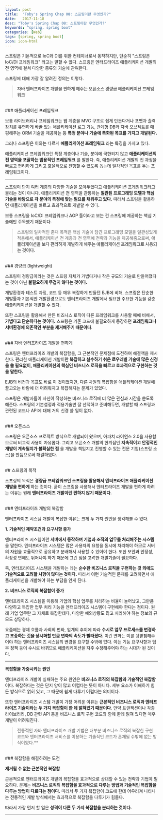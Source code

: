 ```yaml
---
layout: post
title:  "Toby's Spring Chap 08: 스프링이란 무엇인가?"
date:   2017-11-18
desc: "Toby's Spring Chap 08: 스프링이란 무엇인가?"
keywords: "spring, spring boot"
categories: [Web]
tags: [spring, spring boot]
icon: icon-html
---
```


스프링은 기본적으로 IoC와 DI를 위한 컨테이너로서 동작하지만, 단순히 "스프링은 IoC/DI 프레임워크" 라고는 말할 수 없다. 스프링은 엔터프라이즈 애플리케이션 개발의 전 영역에 걸쳐 다양한 종류의 기술에 관여한다.

스프링에 대해 가장 잘 알려진 정의는 이렇다.

> **자바 엔터프라이즈 개발을 편하게 해주는 오픈소스 경량급 애플리케이션 프레임워크**

<br>
### 애플리케이션 프레임워크

보통 라이브러리나 프레임워크는 웹 계층을 MVC 구조로 쉽게 만든다거나 포맷과 출력장치를 유연하게 바꿀 있는 애플리케이션 로그 기능, 관계형 DB와 자바 오브젝트를 매핑해주는 ORM 기술을 제공하는 등  **특정 분야나 기술에 특화된 목표를 가지고 개발된다.** 

그러나 스프링은 이와는 다르게 **애플리케이션 프레임워크** 라는 특징을 가지고 있다.

애플리케이션 프레임워크란 특정 계층이나 기술, 분야에 국한되지 않고 **애플리케이션의 전 영역을 포괄하는 범용적인 프레임워크** 를 말한다. 즉, 애플리케이션 개발의 전 과정을 빠르고 편리하게 그리고 효율적으로 진행할 수 있도록 돕는데 일차적인 목표를 두는 프레임워크이다.

---

스프링이 단지 여러 계층의 다양한 기술을 모아두었다고 애플리케이션 프레임워크라고 불리는 것이 아니다. 애플리케이션 전 영역을 관통하는 **일관된 프로그래밍 모델과 핵심 기술을 바탕으로 각 분야의 특정에 맞는 필요를 채워주고 있다.** 따라서 스프링을 활용하면 애플리케이션을 빠르고 효과적으로 개발할 수 있다.

보통 스프링을 IoC/DI 프레임워크나 AOP 툴이라고 보는 건 스프링에 제공하는 핵심 기술에만 주목했기 때문이다.

> 스프링의 일차적인 존재 목적은 핵심 기술에 담긴 프로그래밍 모델을 일관성있게 적용해서, 애플리케이션 전 계층과 전 영역에 전략과 기능을 제공해줌으로써, **애플리케이션을 보다 편리하게 개발하게 해주는 애플리케이션 프레임워크로 사용되는 것이다.**

<br>
### 경량급 (lightweight)

스프링이 경량급이라는 것은 스프링 자체가 가볍다거나 작은 규모의 기술로 만들어졌다는 것이 아닌 **불필요하게 무겁지 않다는 것이다.**

개발환경과 테스트 과정, 코드 등 매우 복잡하게 만들던 EJB에 비해, 스프링은 단순한 개발툴과 기본적인 개발환경으로도 엔터프라이즈 개발에서 필요한 주요한 기능을 갖춘 애플리케이션을 개발할 수 있다.

또한 스프링을 활용해서 만든 비즈니스 로직이 다른 프레임워크를 사용할 때에 비해서, **가볍다고 단순하다는 것이다.** 스프링은 기존 코드에 불필요하게 등장하던 **프레임워크나 서버환경에 의존적인 부분을 제거해주기 때문이다.**

<br>
### 자바 엔터프라이즈 개발을 편하게

스프링은 엔터프라이즈 개발의 복잡함을, 그 근본적인 문제점에 도전하여 해결책을 제시한다. 편리한 애플리케이션 개발이란 **복잡하고 실수하기 쉬운 로우레벨 기술에 많은 신경을 쓸 필요없이, 애플리케이션의 핵심인 비즈니스 로직을 빠르고 효과적으로 구현하는 것을 말한다.**

EJB의 비전과 목표도 바로 이 것이었지만, 다른 차원의 복잡함을 애플리케이션 개발에 끌고오는 바람에 더 어려워지고 복잡해지는 문제가 있었다.

스프링은 개발자들이 자신이 작성하는 비즈니스 로직에 더 많은 관심과 시간을 쏟도록 해준다. 스프링의 기본설정과 적용기술만 잘 선택하고 준비해두면, 개발할 때 스프링과 관련된 코드나 API에 대해 거의 신경 쓸 일이 없다.

<br>
### 오픈소스

스프링은 오픈소스 프로젝트 방식으로 개발되어 왔으며, 아파치 라이언스 2.0을 사용함으로써 비교적 사용이 자유롭다. 그리고 오픈소스 개발의 한계점인 **지속적이고 안정적인 개발이 계속될지가 불확실한 점** 을 개발을 책임지고 진행할 수 있는 전문 기업(스프링 소스)을 만듬으로써 해결하였다.

<br>
## 스프링의 목적

스프링의 목적은 **경량급 프레임워크인 스프링을 활용해서 엔터프라이즈 애플리케이션 개발을 편하게** 하는 것이다.
굳이 스프링을 사용해서 엔터프라이즈 개발을 편하게 하려는 이유는 원래 **엔터프라이즈 개발이란 편하지 않기 때문이다.**

<br>
### 엔터프라이즈 개발의 복잡함

엔터프라이즈 시스템 개발이 복잡한 이유는 크게 두 가지 원인을 생각해볼 수 있다.

**1. 기술적인 제약조건과 요구사항 증가**

엔터프라이즈 시스템이란 **서버에서 동작하며 기업과 조직의 업무를 처리해주는 시스템**을 말한다. 엔터프라이즈 시스템은 많은 사용자의 요청을 동시에 처리해야 하므로 서버의 자원을 효율적으로 공유하고 분배해서 사용할 수 있어야 한다. 또한 보안과 안정성, 확장성 면에도 뛰어나야 하기 때문에 그런 점을 고려한 개발기술이 필요하다.

즉, 엔터프라이즈 시스템을 개발하는 데는 **순수한 비즈니스 로직을 구현하는 것 외에도 기술적으로 고려할 사항이 많다는 것이다.** 따라서 이런 기술적인 문제를 고려하면서 애플리케이션을 개발해야 하는 부담을 안게 된다.

**2. 비즈니스 로직의 복잡함이 증가**

엔터프라이즈 시스템을 이용해 기업의 핵심 업무를 처리하는 비율이 늘어났고, 그만큼 다양하고 복잡한 업무 처리 기능을 엔터프라이즈 시스템이 구현해야 한다는 점이다. 원래 기업 업무란 그 자체로 복잡한데다, 다양한 예외상황도 많고 처리해야 하는 정보의 규모도 상당하다.


요즘에는 경제 흐름과 사회의 변화, 업계의 추이에 따라 **수시로 업무 프로세스를 변경하고 조종하는 것을 상시화할 만큼 변화의 속도가 빨라졌다.** 이런 변화는 이를 뒷받침해주어야 하는 엔터프라이즈 시스템의 변경을 요구할 수밖에 없다. 이는 기능 요구사항과 업무 정책 등이 수시로 바뀌므로 애플리케이션을 자주 수정해주어야 하는 시대가 된 것이다.

---

**복잡함을 가중시키는 원인**

엔터프라이즈 개발이 실패하는 주요 원인은 **비즈니스 로직의 복잡함과 기술적인 복잡함**이다. 복잡하다는 것은 단지 양이 많고 어렵다는 뜻이 아니다. 세부 요소가 이해하기 힘든 방식으로 얽혀 있고, 그 때문에 쉽게 다루기 어렵다는 의미이다.

또한 엔터프라이즈 시스템 개발이 가장 어려운 이유는 **근본적인 비즈니스 로직과 엔터프라이즈 기술이라는 두 가지 복잡함이 한 데 얽혀있기 때문이다.** 만약 트랜잭션이나 각종 라이브러리, DB 관련 API 등을 비즈니스 로직 구현 코드와 함께 한데 얽혀 있다면 매우 개발이 어려워진다.

> 전통적인 자바 엔터프라이즈 개발 기법은 대부분 비즈니스 로직의 복잡한 구현 코드와 엔터프라이즈 서비스를 이용하는 기술적인 코드가 혼재될 수밖에 없는 방식이었다.**

<br>
### 복잡함을 해결하려는 도전

**제거될 수 없는 근본적인 복잡함**

근본적으로 엔터프라이즈 개발의 복잡함을 효과적으로 상대할 수 있는 전략과 기법이 필요하다. 문제는 **비즈니스 로직의 복잡함을 효과적으로 다루는 방법과 기술적인 복잡함을 다루는 방법이 다르다는 점이다.** 따라서 두 가지 복잡함이 코드에 한데 어우러져 나타나는 전통적인 개발 방식에서는 효과적으로 복잡함을 다루기가 힘들다.

따라서 가장 먼저 할 일은 **성격이 다른 두 가지 복잡함을 분리하는 것이다.**

---
